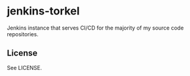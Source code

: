# jenkins-torkel

Jenkins instance that serves CI/CD for the majority of my source code repositories.

## License

See LICENSE.
